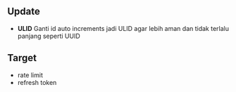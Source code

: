 ## Update
 - **ULID** Ganti id auto increments jadi ULID agar lebih aman dan tidak terlalu panjang seperti UUID
## Target
 - rate limit
 - refresh token